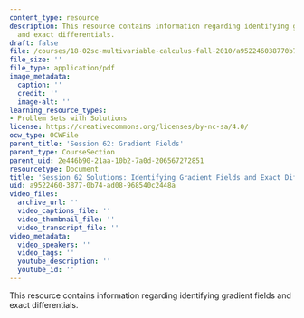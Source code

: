 ```yaml
---
content_type: resource
description: This resource contains information regarding identifying gradient fields
  and exact differentials.
draft: false
file: /courses/18-02sc-multivariable-calculus-fall-2010/a952246038770b74ad08968540c2448a_MIT18_02SC_pb_62_comb.pdf
file_size: ''
file_type: application/pdf
image_metadata:
  caption: ''
  credit: ''
  image-alt: ''
learning_resource_types:
- Problem Sets with Solutions
license: https://creativecommons.org/licenses/by-nc-sa/4.0/
ocw_type: OCWFile
parent_title: 'Session 62: Gradient Fields'
parent_type: CourseSection
parent_uid: 2e446b90-21aa-10b2-7a0d-206567272851
resourcetype: Document
title: 'Session 62 Solutions: Identifying Gradient Fields and Exact Differentials'
uid: a9522460-3877-0b74-ad08-968540c2448a
video_files:
  archive_url: ''
  video_captions_file: ''
  video_thumbnail_file: ''
  video_transcript_file: ''
video_metadata:
  video_speakers: ''
  video_tags: ''
  youtube_description: ''
  youtube_id: ''
---
```

This resource contains information regarding identifying gradient fields and exact differentials.